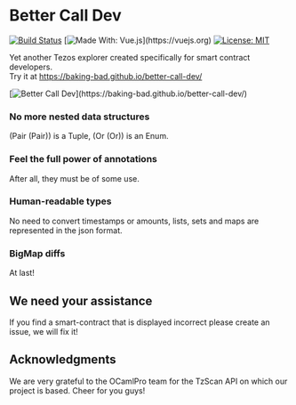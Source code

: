 # Better Call Dev
[![Build Status](https://travis-ci.org/baking-bad/better-call-dev.svg?branch=master)](https://travis-ci.org/baking-bad/better-call-dev)
[![Made With: Vue.js](https://img.shields.io/badge/vue-2.6.10-green.svg?)](https://vuejs.org)
[![License: MIT](https://img.shields.io/badge/License-MIT-yellow.svg)](https://opensource.org/licenses/MIT)

Yet another Tezos explorer created specifically for smart contract developers.  
Try it at https://baking-bad.github.io/better-call-dev/

[![Better Call Dev](https://i.imgflip.com/30gi1v.jpg?)](https://baking-bad.github.io/better-call-dev/)

### No more nested data structures
(Pair (Pair)) is a Tuple, (Or (Or)) is an Enum.

### Feel the full power of annotations
After all, they must be of some use.

### Human-readable types
No need to convert timestamps or amounts, lists, sets and maps are represented in the json format.

### BigMap diffs
At last!

## We need your assistance
If you find a smart-contract that is displayed incorrect please create an issue, we will fix it!

## Acknowledgments
We are very grateful to the OCamlPro team for the TzScan API on which our project is based. Cheer for you guys!
